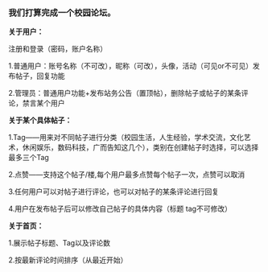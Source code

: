 ### 我们打算完成一个校园论坛。 

**关于用户：** 

注册和登录（密码，账户名称） 

1.普通用户：账号名称（不可改），昵称（可改），头像，活动（可见or不可见）发布帖子，回复功能

2.管理员：普通用户功能+发布站务公告（置顶帖），删除帖子或帖子的某条评论，禁言某个用户


**关于某个具体帖子：**

1.Tag——用来对不同帖子进行分类（校园生活，人生经验，学术交流，文化艺术，休闲娱乐，数码科技，广而告知这几个），类别在创建帖子时选择，可以选择最多三个Tag

2.点赞——支持这个帖子/楼,每个用户最多点赞每个帖子一次，点赞可以取消

3.任何用户可以对帖子进行评论，也可以对帖子的某条评论进行回复

4.用户在发布帖子后可以修改自己帖子的具体内容（标题 tag不可修改）

**关于首页：**

1.展示帖子标题、Tag以及评论数

2.按最新评论时间排序（从最近开始）
